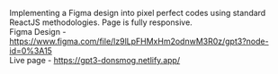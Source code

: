 Implementing a Figma design into pixel perfect codes using standard ReactJS methodologies. Page is fully responsive.<br>
Figma Design - https://www.figma.com/file/lz9lLpFHMxHm2odnwM3R0z/gpt3?node-id=0%3A15 <br>
Live page - https://gpt3-donsmog.netlify.app/
